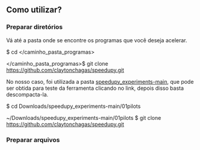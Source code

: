 ## Como utilizar?

### Preparar diretórios

Vá até a pasta onde se encontre os programas que você deseja acelerar.

$ cd </caminho_pasta_programas> 

</caminho_pasta_programas>$ git clone https://github.com/claytonchagas/speedupy.git

No nosso caso, foi utilizada a pasta [speedupy_experiments-main](https://github.com/claytonchagas/speedupy_experiments), que pode ser obtida para teste da ferramenta clicando no link, depois disso basta descompacta-la.

$ cd Downloads/speedupy_experiments-main/01pilots

~/Downloads/speedupy_experiments-main/01pilots $ git clone https://github.com/claytonchagas/speedupy.git

### Preparar arquivos
